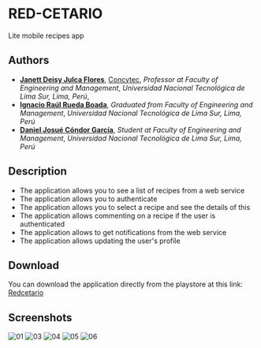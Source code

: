 # RED-CETARIO

Lite mobile recipes app

## Authors

- [**Janett Deisy Julca Flores**](https://github.com/janettjulcaflores), [Concytec](https://ctivitae.concytec.gob.pe/appDirectorioCTI/VerDatosInvestigador.do?id_investigador=203813), *Professor at Faculty of Engineering and Management*, *Universidad Nacional Tecnológica de Lima Sur, Lima, Perú*, 
- [**Ignacio Raúl Rueda Boada**](https://github.com/Jibaru), *Graduated from Faculty of Engineering and Management*, *Universidad Nacional Tecnológica de Lima Sur, Lima, Perú*
- [**Daniel Josué Cóndor García**](https://github.com/danielcondor9), *Student at Faculty of Engineering and Management*, *Universidad Nacional Tecnológica de Lima Sur, Lima, Perú*

## Description

- The application allows you to see a list of recipes from a web service
- The application allows you to authenticate
- The application allows you to select a recipe and see the details of this
- The application allows commenting on a recipe if the user is authenticated
- The application allows to get notifications from the web service
- The application allows updating the user's profile

## Download

You can download the application directly from the playstore at this link:
[Redcetario](https://play.google.com/store/apps/details?id=com.untels.redcetario&hl=es_PE&gl=US)

## Screenshots

![01](screenshots/01.png)
![03](screenshots/02.png)
![04](screenshots/03.png)
![05](screenshots/04.png)
![06](screenshots/06.png)
